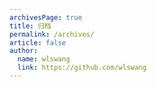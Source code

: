 ```yaml
---
archivesPage: true
title: 归档
permalink: /archives/
article: false
author: 
  name: wlswang
  link: https://github.com/wlswang
---
```

